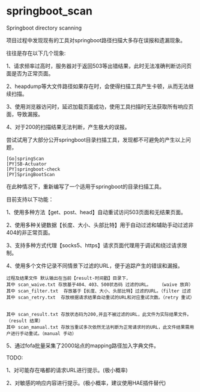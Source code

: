 # springboot_scan
Springboot directory scanning  


项目过程中发现现有的工具对springboot路径扫描大多存在误报和遗漏现象。


往往是存在以下几个现象:


1、请求频率过高时，服务器对于返回503等出错结果，此时无法准确判断访问页面是否为正常页面。


2、heapdump等大文件路径如果存在时，会使得扫描工具产生卡顿，从而无法继续扫描。


3、使用浏览器访问时，延迟加载页面成功，使用工具扫描时无法获取所有响应页面，导致漏报。


4、对于200的扫描结果无法判断，产生极大的误报。



尝试试用了大部分公开springboot目录扫描工具，发现都不可避免的产生以上问题，

    [Go]springScan
    [PY]SB-Actuator
    [PY]springboot-check
    [PY]SpringBootScan



在此种情况下，重新编写了一个适用于springboot的目录扫描工具。



目前支持以下功能：


1、使用多种方法【get、post、head】自动重试访问503页面和无结果页面。


2、使用多种关键数据【长度、大小、头部比特】用于自动过滤和辅助手动过滤非404的非正常页面。


3、支持多种方式代理【socks5、https】请求页面代理用于调试和绕过请求限制。


4、使用多个文件记录不同情景下过滤的URL，便于追踪产生的错误和漏报。

    过程及结果文件 默认输出在当前【result-时间戳】目录下，
    其中 scan_waive.txt 存放基于404、403、500状态码 过滤的URL。   （waive 放弃）
    其中 scan_filter.txt  存放基于【长度、大小、头部比特】过滤的URL。（filter 过滤
    其中 scan_retry.txt  存放根据请求结果自动重试的URL和对应重试次数。（retry 重试）
    

    其中 scan_result.txt 存放状态码为200,并且不被过滤的URL，此文件为实际结果文件。     （result 结果）
    其中 scan_manual.txt 存放当重试多次依然无法判断为正常请求时的URL，此文件结果需用户进行手动重试。（manual 手动）



5、通过fofa批量采集了2000站点的mapping路径加入字典文件。



TODO:


1、对可能存在咯都的请求URL进行提示。(极小概率)


2、对敏感的响应内容进行提示。(极小概率，建议使用HAE插件替代)



